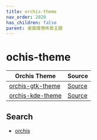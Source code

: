 ```yaml
---
title: orchis-theme
nav_order: 2020
has_children: false
parent: 桌面環境佈景主題
---
```



# ochis-theme

| Orchis Theme | Source |
| --- | --- |
| [orchis-gtk-theme](https://samwhelp.github.io/note-about-theme/read/desktop-theme/gtk-theme/orchis-gtk-theme.html) | [Source](https://github.com/vinceliuice/Orchis-theme) |
| [orchis-kde-theme](https://samwhelp.github.io/note-about-theme/read/desktop-theme/kde-theme/orchis-kde-theme.html) | [Source](https://github.com/vinceliuice/Orchis-kde) |


## Search

* [orchis](https://github.com/vinceliuice?tab=repositories&q=orchis)
